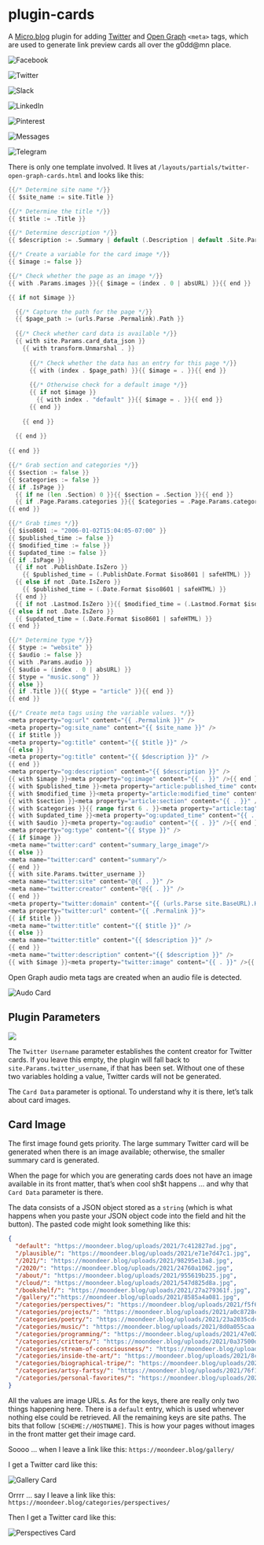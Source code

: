 # plugin-cards
A [Micro.blog](https://micro.blog "Micro.blog") plugin for adding [Twitter](https://developer.twitter.com/en/docs/twitter-for-websites/cards/overview/abouts-cards "Twitter Cards") and [Open Graph](https://ogp.me "Open Graph Protocol") `<meta>` tags, which are used to generate link preview cards all over the g0dd@mn place.

![Facebook](https://raw.githubusercontent.com/moonbuck/plugin-cards/main/facebook.jpeg)

![Twitter](https://raw.githubusercontent.com/moonbuck/plugin-cards/main/twitter.jpeg)

![Slack](https://raw.githubusercontent.com/moonbuck/plugin-cards/main/slack.jpeg)

![LinkedIn](https://raw.githubusercontent.com/moonbuck/plugin-cards/main/linkedin.jpeg)

![Pinterest](https://raw.githubusercontent.com/moonbuck/plugin-cards/main/pinterest.jpeg)

![Messages](https://raw.githubusercontent.com/moonbuck/plugin-cards/main/messages.jpeg)

![Telegram](https://raw.githubusercontent.com/moonbuck/plugin-cards/main/telegram.jpeg)

There is only one template involved. It lives at `/layouts/partials/twitter-open-graph-cards.html` and looks like this:

```go
{{/* Determine site name */}}
{{ $site_name := site.Title }}

{{/* Determine the title */}}
{{ $title := .Title }}

{{/* Determine description */}}
{{ $description := .Summary | default (.Description | default .Site.Params.description )  }}

{{/* Create a variable for the card image */}}
{{ $image := false }}

{{/* Check whether the page as an image */}}
{{ with .Params.images }}{{ $image = (index . 0 | absURL) }}{{ end }}

{{ if not $image }}

  {{/* Capture the path for the page */}}
  {{ $page_path := (urls.Parse .Permalink).Path }}
  
  {{/* Check whether card data is available */}}
  {{ with site.Params.card_data_json }}
    {{ with transform.Unmarshal . }}
    
      {{/* Check whether the data has an entry for this page */}}
      {{ with (index . $page_path) }}{{ $image = . }}{{ end }}
      
      {{/* Otherwise check for a default image */}}
      {{ if not $image }}
        {{ with index . "default" }}{{ $image = . }}{{ end }}
      {{ end }}
    
    {{ end }}
    
  {{ end }}
  
{{ end }}

{{/* Grab section and categories */}}
{{ $section := false }}
{{ $categories := false }}
{{ if .IsPage }}
  {{ if ne (len .Section) 0 }}{{ $section = .Section }}{{ end }}
  {{ if .Page.Params.categories }}{{ $categories = .Page.Params.categories }}{{ end }}
{{ end }}

{{/* Grab times */}}
{{ $iso8601 := "2006-01-02T15:04:05-07:00" }}
{{ $published_time := false }}
{{ $modified_time := false }}
{{ $updated_time := false }}
{{ if .IsPage }}
  {{ if not .PublishDate.IsZero }}
    {{ $published_time = (.PublishDate.Format $iso8601 | safeHTML) }}
  {{ else if not .Date.IsZero }}
    {{ $published_time = (.Date.Format $iso8601 | safeHTML) }}
  {{ end }}
  {{ if not .Lastmod.IsZero }}{{ $modified_time = (.Lastmod.Format $iso8601 | safeHTML) }}{{ end }}
{{ else if not .Date.IsZero }}
  {{ $updated_time = (.Date.Format $iso8601 | safeHTML) }}
{{ end }}

{{/* Determine type */}}
{{ $type := "website" }}
{{ $audio := false }}
{{ with .Params.audio }}
{{ $audio = (index . 0 | absURL) }}
{{ $type = "music.song" }}
{{ else }}
{{ if .Title }}{{ $type = "article" }}{{ end }}
{{ end }}

{{/* Create meta tags using the variable values. */}}
<meta property="og:url" content="{{ .Permalink }}" />
<meta property="og:site_name" content="{{ $site_name }}" />
{{ if $title }}
<meta property="og:title" content="{{ $title }}" />
{{ else }}
<meta property="og:title" content="{{ $description }}" />
{{ end }}
<meta property="og:description" content="{{ $description }}" />
{{ with $image }}<meta property="og:image" content="{{ . }}" />{{ end }}
{{ with $published_time }}<meta property="article:published_time" content="{{ . }}" />{{ end }}
{{ with $modified_time }}<meta property="article:modified_time" content="{{ . }}" />{{ end }}
{{ with $section }}<meta property="article:section" content="{{ . }}" />{{ end }}
{{ with $categories }}{{ range first 6 . }}<meta property="article:tag" content="{{ . }}" />{{ end }}{{ end }}
{{ with $updated_time }}<meta property="og:updated_time" content="{{ . }}" />{{ end }}
{{ with $audio }}<meta property="og:audio" content="{{ . }}" />{{ end }}
<meta property="og:type" content="{{ $type }}" />
{{ if $image }}
<meta name="twitter:card" content="summary_large_image"/>
{{ else }}
<meta name="twitter:card" content="summary"/>
{{ end }}
{{ with site.Params.twitter_username }}
<meta name="twitter:site" content="@{{ . }}" />
<meta name="twitter:creator" content="@{{ . }}" />
{{ end }}
<meta property="twitter:domain" content="{{ (urls.Parse site.BaseURL).Host }}">
<meta property="twitter:url" content="{{ .Permalink }}">
{{ if $title }}
<meta name="twitter:title" content="{{ $title }}" />
{{ else }}
<meta name="twitter:title" content="{{ $description }}" />
{{ end }}
<meta name="twitter:description" content="{{ $description }}" />
{{ with $image }}<meta property="twitter:image" content="{{ . }}" />{{ end }}
```

Open Graph audio meta tags are created when an audio file is detected. 

![Audo Card](https://raw.githubusercontent.com/moonbuck/plugin-cards/main/audio.jpeg)


## Plugin Parameters

![](https://raw.githubusercontent.com/moonbuck/plugin-cards/main/plugin_parameters.jpeg)

The `Twitter Username` parameter establishes the content creator for Twitter cards. If you leave this empty, the plugin will fall back to `site.Params.twitter_username`, if that has been set. Without one of these two variables holding a value, Twitter cards will not be generated.

The `Card Data` parameter is optional. To understand why it is there, let’s talk about card images. 

## Card Image
The first image found gets priority. The large summary Twitter card will be generated when there is an image available; otherwise, the smaller summary card is generated.

When the page for which you are generating cards does not have an image available in its front matter, that’s when cool sh$t happens … and why that `Card Data` parameter is there.

The data consists of a JSON object stored as a `string` (which is what happens when you paste your JSON object code into the field and hit the button). The pasted code might look something like this:

```json
{
  "default": "https://moondeer.blog/uploads/2021/7c412827ad.jpg",
  "/plausible/": "https://moondeer.blog/uploads/2021/e71e7d47c1.jpg",
  "/2021/": "https://moondeer.blog/uploads/2021/98295e13a8.jpg",
  "/2020/": "https://moondeer.blog/uploads/2021/24760a1062.jpg",
  "/about/": "https://moondeer.blog/uploads/2021/955619b235.jpg",
  "/cloud/": "https://moondeer.blog/uploads/2021/547d825d8a.jpg",
  "/bookshelf/": "https://moondeer.blog/uploads/2021/27a279361f.jpg",
  "/gallery/":"https://moondeer.blog/uploads/2021/8585a4a081.jpg",
  "/categories/perspectives/": "https://moondeer.blog/uploads/2021/f5f64b49bb.jpg",
  "/categories/projects/": "https://moondeer.blog/uploads/2021/a0c8728c89.jpg",
  "/categories/poetry/": "https://moondeer.blog/uploads/2021/23a2035cdc.jpg",
  "/categories/music/": "https://moondeer.blog/uploads/2021/8d0a055caa.jpg",
  "/categories/programming/": "https://moondeer.blog/uploads/2021/47e02e5e74.jpg",
  "/categories/critters/": "https://moondeer.blog/uploads/2021/0a37500db6.jpg",
  "/categories/stream-of-consciousness/": "https://moondeer.blog/uploads/2021/c11b3de2ff.jpg",
  "/categories/inside-the-art/": "https://moondeer.blog/uploads/2021/8c4669346c.jpg",
  "/categories/biographical-tripe/": "https://moondeer.blog/uploads/2021/92a565154b.jpg",
  "/categories/artsy-fartsy/": "https://moondeer.blog/uploads/2021/76f1f5d0d6.jpg",
  "/categories/personal-favorites/": "https://moondeer.blog/uploads/2021/328c442bd6.jpg"
}
```

All the values are image URLs. As for the keys, there are really only two things happening here. There is a `default` entry, which is used whenever nothing else could be retrieved. All the remaining keys are site paths. The bits that follow `[SCHEME://HOSTNAME]`. This is how your pages without images in the front matter get their image card.

Soooo … when I leave a link like this: `https://moondeer.blog/gallery/`

I get a Twitter card like this:

![Gallery Card](https://raw.githubusercontent.com/moonbuck/plugin-cards/main/gallery.jpeg)

Orrrr … say I leave a link like this: `https://moondeer.blog/categories/perspectives/`

Then I get a Twitter card like this:

![Perspectives Card](https://raw.githubusercontent.com/moonbuck/plugin-cards/main/perspectives.jpeg)
